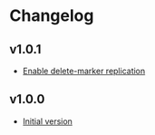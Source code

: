 # Changelog

## v1.0.1

- [Enable delete-marker replication](https://github.com/babbel/terraform-aws-s3-bucket-with-cross-region-replication/pull/2)

## v1.0.0

- [Initial version](https://github.com/babbel/terraform-aws-s3-bucket-with-cross-region-replication/pull/1)
